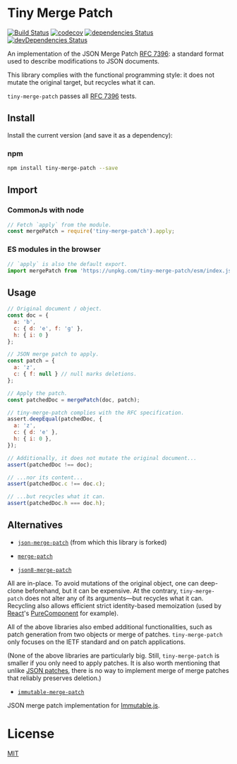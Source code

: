 Tiny Merge Patch
================

[![Build Status](https://travis-ci.org/QuentinRoy/tiny-merge-patch.svg?branch=master)](https://travis-ci.org/QuentinRoy/tiny-merge-patch)
[![codecov](https://codecov.io/gh/QuentinRoy/tiny-merge-patch/branch/master/graph/badge.svg)](https://codecov.io/gh/QuentinRoy/tiny-merge-patch)
[![dependencies Status](https://david-dm.org/quentinroy/tiny-merge-patch/status.svg)](https://david-dm.org/quentinroy/tiny-merge-patch)
[![devDependencies Status](https://david-dm.org/quentinroy/tiny-merge-patch/dev-status.svg)](https://david-dm.org/quentinroy/tiny-merge-patch?type=dev)

An implementation of the JSON Merge Patch
[RFC 7396](http://tools.ietf.org/html/rfc7396): a standard format used to
describe modifications to JSON documents. 

This library complies with the functional programming style: it does not mutate
the original target, but recycles what it can.

`tiny-merge-patch` passes all [RFC 7396](http://tools.ietf.org/html/rfc7396) tests.

## Install

Install the current version (and save it as a dependency):

### npm

```sh
npm install tiny-merge-patch --save
```

## Import

### CommonJs with node

```js
// Fetch `apply` from the module.
const mergePatch = require('tiny-merge-patch').apply;
```

### ES modules in the browser

```js
// `apply` is also the default export.
import mergePatch from 'https://unpkg.com/tiny-merge-patch/esm/index.js'
```

## Usage

```js
// Original document / object.
const doc = {
  a: 'b',
  c: { d: 'e', f: 'g' },
  h: { i: 0 }
};

// JSON merge patch to apply.
const patch = {
  a: 'z',
  c: { f: null } // null marks deletions.
};

// Apply the patch.
const patchedDoc = mergePatch(doc, patch);

// tiny-merge-patch complies with the RFC specification.
assert.deepEqual(patchedDoc, {
  a: 'z',
  c: { d: 'e' },
  h: { i: 0 },
});

// Additionally, it does not mutate the original document...
assert(patchedDoc !== doc);

// ...nor its content...
assert(patchedDoc.c !== doc.c);

// ...but recycles what it can.
assert(patchedDoc.h === doc.h);
```

## Alternatives

- [`json-merge-patch`](https://github.com/pierreinglebert/json-merge-patch) (from which this library is forked)

- [`merge-patch`](https://github.com/krisnye/merge-patch)

- [`json8-merge-patch`](https://github.com/JSON8/merge-patch)

All are in-place.
To avoid mutations of the original object, one can deep-clone beforehand, but it can be expensive.
At the contrary, `tiny-merge-patch` does not alter any of its arguments—but
recycles what it can.
Recycling also allows efficient strict identity-based memoization
(used by [React](https://reactjs.org)'s [PureComponent](https://reactjs.org/docs/react-api.html#reactpurecomponent) for example).

All of the above libraries also embed additional functionalities, such as patch generation from two objects or merge of patches.
`tiny-merge-patch` only focuses on the IETF standard and on patch applications.

(None of the above libraries are particularly big.
Still, `tiny-merge-patch` is smaller if you only need to apply patches.
It is also worth mentioning that unlike
[JSON patches](https://tools.ietf.org/html/rfc6902), there is no way to
implement merge of merge patches that reliably preserves deletion.)

- [`immutable-merge-patch`](https://www.npmjs.com/package/immutable-merge-patch)

JSON merge patch implementation for [Immutable.js](https://facebook.github.io/immutable-js/).

# License

[MIT](./LICENSE)
